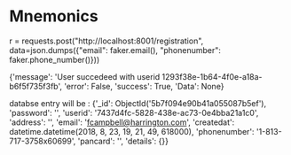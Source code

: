# Mnemonics

 r = requests.post("http://localhost:8001/registration",  data=json.dumps({"email": faker.email(), "phonenumber": faker.phone_number()}))

 {'message': 'User succedeed with userid 1293f38e-1b64-4f0e-a18a-b6f5f735f3fb',
 'error': False,
 'success': True,
 'Data': None}


databse entry will be :
{'_id': ObjectId('5b7f094e90b41a055087b5ef'),
 'password': '',
 'userid': '7437d4fc-5828-438e-ac73-0e4bba21a1c0',
 'address': '',
 'email': 'fcampbell@harrington.com',
 'createdat': datetime.datetime(2018, 8, 23, 19, 21, 49, 618000),
 'phonenumber': '1-813-717-3758x60699',
 'pancard': '',
 'details': {}}

